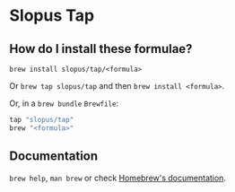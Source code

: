 # Slopus Tap

## How do I install these formulae?

`brew install slopus/tap/<formula>`

Or `brew tap slopus/tap` and then `brew install <formula>`.

Or, in a `brew bundle` `Brewfile`:

```ruby
tap "slopus/tap"
brew "<formula>"
```

## Documentation

`brew help`, `man brew` or check [Homebrew's documentation](https://docs.brew.sh).
